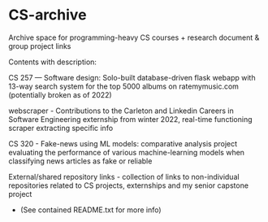 # CS-archive
Archive space for programming-heavy CS courses + research document & group project links

Contents with description:

CS 257 — Software design: Solo-built database-driven flask webapp with 13-way search system for the top 5000 albums on ratemymusic.com (potentially broken as of 2022)

webscraper - Contributions to the Carleton and Linkedin Careers in Software Engineering externship from winter 2022, real-time functioning scraper extracting specific info

CS 320 - Fake-news using ML models: comparative analysis project evaluating the performance of various machine-learning models when classifying news articles as fake or reliable

External/shared repository links - collection of links to non-individual repositories related to CS projects, externships and my senior capstone project
- (See contained README.txt for more info)
